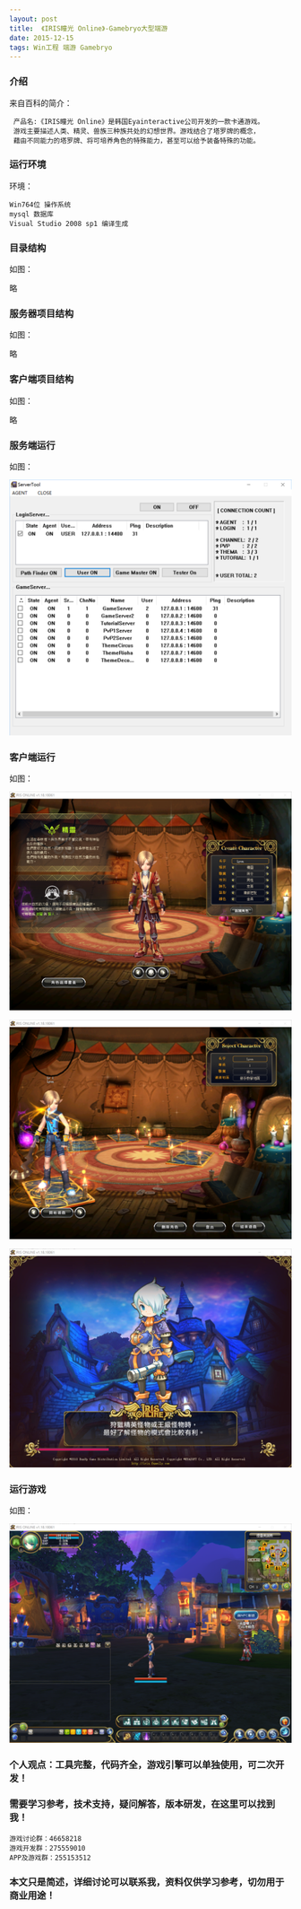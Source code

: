 ```yaml
---
layout: post
title:  《IRIS瞳光 Online》-Gamebryo大型端游
date: 2015-12-15
tags: Win工程 端游 Gamebryo
---
```



### 介绍

来自百科的简介：

	 产品名:《IRIS瞳光 Online》是韩国Eyainteractive公司开发的一款卡通游戏。
	 游戏主要描述人类、精灵、兽族三种族共处的幻想世界。游戏结合了塔罗牌的概念，
	 藉由不同能力的塔罗牌、将可培养角色的特殊能力，甚至可以给予装备特殊的功能。


### 运行环境

环境：

``` 
Win764位 操作系统
mysql 数据库
Visual Studio 2008 sp1 编译生成
``` 

### 目录结构

如图：

略

### 服务器项目结构

如图：

略

### 客户端项目结构

如图：

略

### 服务端运行

如图：

![](/images/posts/iris/iris1.png)

### 客户端运行

如图：

![](/images/posts/iris/iris2.png)

![](/images/posts/iris/iris3.png)

![](/images/posts/iris/iris4.png)


### 运行游戏

如图：

![](/images/posts/iris/iris5.png)



### 个人观点：工具完整，代码齐全，游戏引擎可以单独使用，可二次开发！

### 需要学习参考，技术支持，疑问解答，版本研发，在这里可以找到我！

``` 
游戏讨论群：46658218
游戏开发群：275559010
APP及游戏群：255153512
``` 

### 本文只是简述，详细讨论可以联系我，资料仅供学习参考，切勿用于商业用途！